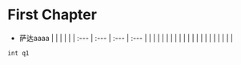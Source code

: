 # First Chapter

* 萨达aaaa
  |  |  |  |  |
  | :--- | :--- | :--- | :--- |
  |  |  |  |  |
  |  |  |  |  |
  |  |  |  |  |
  |  |  |  |  |

```javascript
int q1

```



